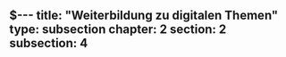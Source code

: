$---
title: "Weiterbildung zu digitalen Themen"
type: subsection
chapter: 2
section: 2
subsection: 4
---

